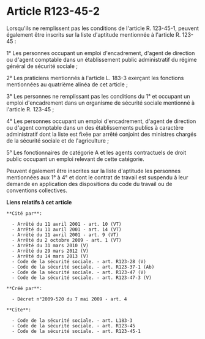 # Article R123-45-2

Lorsqu'ils ne remplissent pas les conditions de l'article R. 123-45-1, peuvent également être inscrits sur la liste
d'aptitude mentionnée à l'article R. 123-45 : 

1° Les personnes occupant un emploi d'encadrement, d'agent de direction ou d'agent comptable dans un établissement public
administratif du régime général de sécurité sociale ; 

2° Les praticiens mentionnés à l'article L. 183-3 exerçant les fonctions mentionnées au quatrième alinéa de cet article ; 

3° Les personnes ne remplissant pas les conditions du 1° et occupant un emploi d'encadrement dans un organisme de sécurité
sociale mentionné à l'article R. 123-45 ; 

4° Les personnes occupant un emploi d'encadrement, d'agent de direction ou d'agent comptable dans un des établissements
publics à caractère administratif dont la liste est fixée par arrêté conjoint des ministres chargés de la sécurité sociale et
de l'agriculture ; 

5° Les fonctionnaires de catégorie A et les agents contractuels de droit public occupant un emploi relevant de cette
catégorie. 

Peuvent également être inscrites sur la liste d'aptitude les personnes mentionnées aux 1° à 4° et dont le contrat de travail
est suspendu à leur demande en application des dispositions du code du travail ou de conventions collectives.

**Liens relatifs à cet article**

	**Cité par**:

	  - Arrêté du 11 avril 2001 - art. 10 (VT)
	  - Arrêté du 11 avril 2001 - art. 14 (VT)
	  - Arrêté du 11 avril 2001 - art. 9 (VT)
	  - Arrêté du 2 octobre 2009 - art. 1 (VT)
	  - Arrêté du 31 mars 2010 (V)
	  - Arrêté du 29 mars 2012 (V)
	  - Arrêté du 14 mars 2013 (V)
	  - Code de la sécurité sociale. - art. R123-28 (V)
	  - Code de la sécurité sociale. - art. R123-37-1 (Ab)
	  - Code de la sécurité sociale. - art. R123-47 (V)
	  - Code de la sécurité sociale. - art. R123-47-3 (V)

	**Créé par**:

	  - Décret n°2009-520 du 7 mai 2009 - art. 4

	**Cite**:

	  - Code de la sécurité sociale. - art. L183-3
	  - Code de la sécurité sociale. - art. R123-45
	  - Code de la sécurité sociale. - art. R123-45-1

